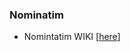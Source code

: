 ### Nominatim ###

* Nomintatim
WIKI [[here](https://github.com/jordy33/nominatim/wiki/Nominatim-Help)]
